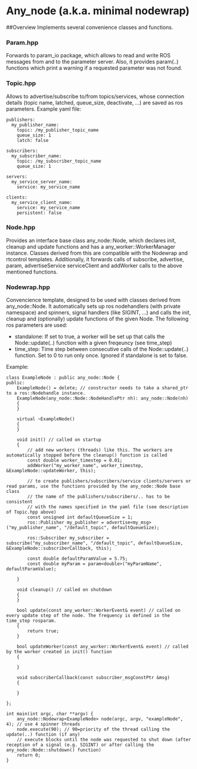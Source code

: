 # Any_node (a.k.a. minimal nodewrap)

##Overview
Implements several convenience classes and functions.

### Param.hpp
Forwards to param_io package, which allows to read and write ROS messages from and to the parameter server. Also, it provides param(..) functions which print a warning if a requested parameter was not found.

### Topic.hpp
Allows to advertise/subscribe to/from topics/services, whose connection details (topic name, latched, queue_size, deactivate, ...) are saved as ros parameters. Example yaml file:

    publishers:
      my_publisher_name:
        topic: /my_publisher_topic_name
        queue_size: 1
        latch: false

    subscribers:
      my_subscriber_name:
        topic: /my_subscriber_topic_name
        queue_size: 1

    servers:
      my_service_server_name:
        service: my_service_name

    clients:
      my_service_client_name:
        service: my_service_name
        persistent: false


### Node.hpp
Provides an interface base class any_node::Node, which declares init, cleanup and update functions and has a any_worker::WorkerManager instance.
Classes derived from this are compatible with the Nodewrap and rtcontrol templates.
Additionally, it forwards calls of subscribe, advertise, param, advertiseService serviceClient and addWorker calls to the above mentioned functions.

### Nodewrap.hpp
Convencience template, designed to be used with classes derived from any_node::Node. It automatically sets up ros nodehandlers (with private namespace) and spinners, signal handlers (like SIGINT, ...) and calls the init, cleanup and (optionally) update functions of the given Node. The following ros parameters are used:

- standalone: If set to true, a worker will be set up that calls the Node::update(..) function with a given freqeuncy (see time_step) 
- time_step: Time step between consecutive calls of the Node::update(..) function. Set to 0 to run only once. Ignored if standalone is set to false.

Example:

    class ExampleNode : public any_node::Node {
    public:
        ExampleNode() = delete; // constructor needs to take a shared_ptr to a ros::Nodehandle instance.
        ExampleNode(any_node::Node::NodeHandlePtr nh): any_node::Node(nh)
        {
        }
        
        virtual ~ExampleNode()
        {
        }
        
        void init() // called on startup
        {
            // add new workers (threads) like this. The workers are automatically stopped before the cleanup() function is called
            const double worker_timestep = 0.01;
            addWorker("my_worker_name", worker_timestep, &ExampleNode::updateWorker, this);

            // to create publishers/subscribers/service clients/servers or read params, use the functions provided by the any_node::Node base class
            // the name of the publishers/subscribers/.. has to be consistent 
            // with the names specified in the yaml file (see description of Topic.hpp above)
            const unsigned int defaultQueueSize = 1;
            ros::Publisher my_publisher = advertise<my_msg>("my_publisher_name", "/default_topic", defaultQueueSize);

            ros::Subscriber my_subscriber = subscribe("my_subscriber_name", "/default_topic", defaultQueueSize, &ExampleNode::subscriberCallback, this);

            const double defaultParamValue = 5.75;
            const double myParam = param<double>("myParamName", defaultParamValue);

        }
        
        void cleanup() // called on shutdown
        {
        }
        
        bool update(const any_worker::WorkerEvent& event) // called on every update step of the node. The frequency is defined in the time_step rosparam.
        {
            return true;
        }

        bool updateWorker(const any_worker::WorkerEvent& event) // called by the worker created in init() function
        {

        }

        void subscriberCallback(const subscriber_msgConstPtr &msg)
        {

        }
        
    };
    
    int main(int argc, char **argv) {
        any_node::Nodewrap<ExampleNode> node(argc, argv, "exampleNode", 4); // use 4 spinner threads
        node.execute(90); // 90=priority of the thread calling the update(..) function (if any)
        // execute blocks until the node was requested to shut down (after reception of a signal (e.g. SIGINT) or after calling the any_node::Node::shutdown() function) 
        return 0;
    }

